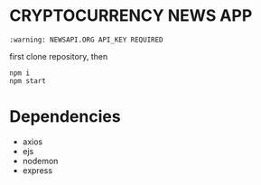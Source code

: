 # CRYPTOCURRENCY NEWS APP

```:warning: ️NEWSAPI.ORG API_KEY REQUIRED```

first clone repository, then
```
npm i
npm start
```

# Dependencies
-   axios
-   ejs
-   nodemon
-   express